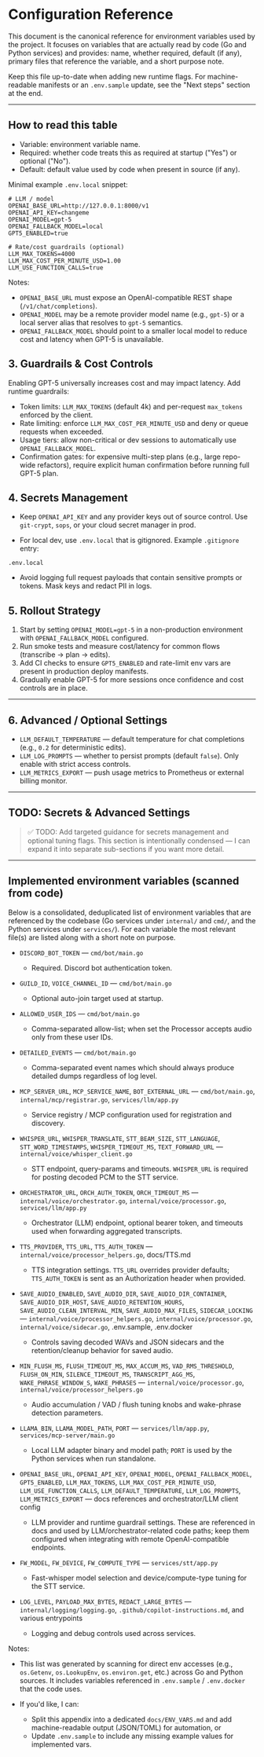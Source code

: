 # Configuration Reference

This document is the canonical reference for environment variables used by the project. It focuses on variables that are actually read by code (Go and Python services) and provides: name, whether required, default (if any), primary files that reference the variable, and a short purpose note.

Keep this file up-to-date when adding new runtime flags. For machine-readable manifests or an `.env.sample` update, see the "Next steps" section at the end.

---

## How to read this table

- Variable: environment variable name.
- Required: whether code treats this as required at startup ("Yes") or optional ("No").
- Default: default value used by code when present in source (if any).


Minimal example `.env.local` snippet:

```env
# LLM / model
OPENAI_BASE_URL=http://127.0.0.1:8000/v1
OPENAI_API_KEY=changeme
OPENAI_MODEL=gpt-5
OPENAI_FALLBACK_MODEL=local
GPT5_ENABLED=true

# Rate/cost guardrails (optional)
LLM_MAX_TOKENS=4000
LLM_MAX_COST_PER_MINUTE_USD=1.00
LLM_USE_FUNCTION_CALLS=true
```

Notes:
- `OPENAI_BASE_URL` must expose an OpenAI-compatible REST shape (`/v1/chat/completions`).
- `OPENAI_MODEL` may be a remote provider model name (e.g., `gpt-5`) or a local server alias that resolves to `gpt-5` semantics.
- `OPENAI_FALLBACK_MODEL` should point to a smaller local model to reduce cost and latency when GPT-5 is unavailable.

## 3. Guardrails & Cost Controls

Enabling GPT-5 universally increases cost and may impact latency. Add runtime guardrails:

- Token limits: `LLM_MAX_TOKENS` (default 4k) and per-request `max_tokens` enforced by the client.
- Rate limiting: enforce `LLM_MAX_COST_PER_MINUTE_USD` and deny or queue requests when exceeded.
- Usage tiers: allow non-critical or dev sessions to automatically use `OPENAI_FALLBACK_MODEL`.
- Confirmation gates: for expensive multi-step plans (e.g., large repo-wide refactors), require explicit human confirmation before running full GPT-5 plan.

## 4. Secrets Management

- Keep `OPENAI_API_KEY` and any provider keys out of source control. Use `git-crypt`, `sops`, or your cloud secret manager in prod.

- For local dev, use `.env.local` that is gitignored. Example `.gitignore` entry:

```gitignore
.env.local
```

- Avoid logging full request payloads that contain sensitive prompts or tokens. Mask keys and redact PII in logs.

## 5. Rollout Strategy

1. Start by setting `OPENAI_MODEL=gpt-5` in a non-production environment with `OPENAI_FALLBACK_MODEL` configured.
2. Run smoke tests and measure cost/latency for common flows (transcribe -> plan -> edits).
3. Add CI checks to ensure `GPT5_ENABLED` and rate-limit env vars are present in production deploy manifests.
4. Gradually enable GPT-5 for more sessions once confidence and cost controls are in place.

---

## 6. Advanced / Optional Settings

- `LLM_DEFAULT_TEMPERATURE` — default temperature for chat completions (e.g., `0.2` for deterministic edits).
- `LLM_LOG_PROMPTS` — whether to persist prompts (default `false`). Only enable with strict access controls.
- `LLM_METRICS_EXPORT` — push usage metrics to Prometheus or external billing monitor.

---

## TODO: Secrets & Advanced Settings

> ✅ TODO: Add targeted guidance for secrets management and optional tuning flags. This section is intentionally condensed — I can expand it into separate sub-sections if you want more detail.

---

## Implemented environment variables (scanned from code)

Below is a consolidated, deduplicated list of environment variables that are referenced by the codebase (Go services under `internal/` and `cmd/`, and the Python services under `services/`). For each variable the most relevant file(s) are listed along with a short note on purpose.

- `DISCORD_BOT_TOKEN` — `cmd/bot/main.go`
  - Required. Discord bot authentication token.

- `GUILD_ID`, `VOICE_CHANNEL_ID` — `cmd/bot/main.go`
  - Optional auto-join target used at startup.

- `ALLOWED_USER_IDS` — `cmd/bot/main.go`
  - Comma-separated allow-list; when set the Processor accepts audio only from these user IDs.

- `DETAILED_EVENTS` — `cmd/bot/main.go`
  - Comma-separated event names which should always produce detailed dumps regardless of log level.

- `MCP_SERVER_URL`, `MCP_SERVICE_NAME`, `BOT_EXTERNAL_URL` — `cmd/bot/main.go`, `internal/mcp/registrar.go`, `services/llm/app.py`
  - Service registry / MCP configuration used for registration and discovery.

- `WHISPER_URL`, `WHISPER_TRANSLATE`, `STT_BEAM_SIZE`, `STT_LANGUAGE`, `STT_WORD_TIMESTAMPS`, `WHISPER_TIMEOUT_MS`, `TEXT_FORWARD_URL` — `internal/voice/whisper_client.go`
  - STT endpoint, query-params and timeouts. `WHISPER_URL` is required for posting decoded PCM to the STT service.

- `ORCHESTRATOR_URL`, `ORCH_AUTH_TOKEN`, `ORCH_TIMEOUT_MS` — `internal/voice/orchestrator.go`, `internal/voice/processor.go`, `services/llm/app.py`
  - Orchestrator (LLM) endpoint, optional bearer token, and timeouts used when forwarding aggregated transcripts.

- `TTS_PROVIDER`, `TTS_URL`, `TTS_AUTH_TOKEN` — `internal/voice/processor_helpers.go`, docs/TTS.md
  - TTS integration settings. `TTS_URL` overrides provider defaults; `TTS_AUTH_TOKEN` is sent as an Authorization header when provided.

- `SAVE_AUDIO_ENABLED`, `SAVE_AUDIO_DIR`, `SAVE_AUDIO_DIR_CONTAINER`, `SAVE_AUDIO_DIR_HOST`, `SAVE_AUDIO_RETENTION_HOURS`, `SAVE_AUDIO_CLEAN_INTERVAL_MIN`, `SAVE_AUDIO_MAX_FILES`, `SIDECAR_LOCKING` — `internal/voice/processor_helpers.go`, `internal/voice/processor.go`, `internal/voice/sidecar.go`, .env.sample, .env.docker
  - Controls saving decoded WAVs and JSON sidecars and the retention/cleanup behavior for saved audio.

- `MIN_FLUSH_MS`, `FLUSH_TIMEOUT_MS`, `MAX_ACCUM_MS`, `VAD_RMS_THRESHOLD`, `FLUSH_ON_MIN`, `SILENCE_TIMEOUT_MS`, `TRANSCRIPT_AGG_MS`, `WAKE_PHRASE_WINDOW_S`, `WAKE_PHRASES` — `internal/voice/processor.go`, `internal/voice/processor_helpers.go`
  - Audio accumulation / VAD / flush tuning knobs and wake-phrase detection parameters.

- `LLAMA_BIN`, `LLAMA_MODEL_PATH`, `PORT` — `services/llm/app.py`, `services/mcp-server/main.go`
  - Local LLM adapter binary and model path; `PORT` is used by the Python services when run standalone.

- `OPENAI_BASE_URL`, `OPENAI_API_KEY`, `OPENAI_MODEL`, `OPENAI_FALLBACK_MODEL`, `GPT5_ENABLED`, `LLM_MAX_TOKENS`, `LLM_MAX_COST_PER_MINUTE_USD`, `LLM_USE_FUNCTION_CALLS`, `LLM_DEFAULT_TEMPERATURE`, `LLM_LOG_PROMPTS`, `LLM_METRICS_EXPORT` — docs references and orchestrator/LLM client config
  - LLM provider and runtime guardrail settings. These are referenced in docs and used by LLM/orchestrator-related code paths; keep them configured when integrating with remote OpenAI-compatible endpoints.

- `FW_MODEL`, `FW_DEVICE`, `FW_COMPUTE_TYPE` — `services/stt/app.py`
  - Fast-whisper model selection and device/compute-type tuning for the STT service.

- `LOG_LEVEL`, `PAYLOAD_MAX_BYTES`, `REDACT_LARGE_BYTES` — `internal/logging/logging.go`, `.github/copilot-instructions.md`, and various entrypoints
  - Logging and debug controls used across services.

Notes:

- This list was generated by scanning for direct env accesses (e.g., `os.Getenv`, `os.LookupEnv`, `os.environ.get`, etc.) across Go and Python sources. It includes variables referenced in `.env.sample` / `.env.docker` that the code uses.

- If you'd like, I can:
  - Split this appendix into a dedicated `docs/ENV_VARS.md` and add machine-readable output (JSON/TOML) for automation, or
  - Update `.env.sample` to include any missing example values for implemented vars.
